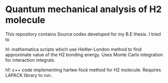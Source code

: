 # Quantum mechanical analysis of H2 molecule
This repository contains Source codes developed for my B.E thesis. I tried to 

hl: mathematica scripts which use Heitler-London method to find approximate value of the H2 bonding energy. Uses Monte Carlo integration for interaction integrals.

hf: c++ code implementing hartee-fock method for H2 molecule. Requires LAPACK library to run.
